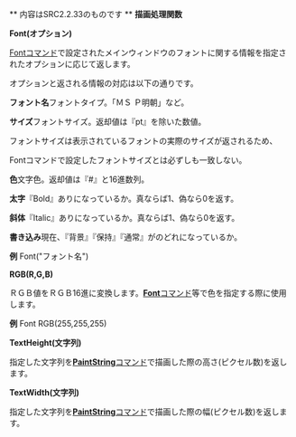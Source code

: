 ** 内容はSRC2.2.33のものです **
**描画処理関数**

**Font(オプション)**

[Fontコマンド](Fontコマンド.md)で設定されたメインウィンドウのフォントに関する情報を指定されたオプションに応じて返します。

オプションと返される情報の対応は以下の通りです。

**フォント名**フォントタイプ。「ＭＳ Ｐ明朝」など。

**サイズ**フォントサイズ。返却値は『pt』を除いた数値。

フォントサイズは表示されているフォントの実際のサイズが返されるため、

Fontコマンドで設定したフォントサイズとは必ずしも一致しない。

**色**文字色。返却値は『#』と16進数列。

**太字**『Bold』ありになっているか。真ならば1、偽なら0を返す。

**斜体**『Italic』ありになっているか。真ならば1、偽なら0を返す。

**書き込み**現在、『背景』『保持』『通常』がのどれになっているか。

**例** Font("フォント名")

**RGB(R,G,B)**

ＲＧＢ値をＲＧＢ16進に変換します。[**Font**コマンド](Fontコマンド.md)等で色を指定する際に使用します。

**例** Font RGB(255,255,255)

**TextHeight(文字列)**

指定した文字列を[**PaintString**コマンド](PaintStringコマンド.md)で描画した際の高さ(ピクセル数)を返します。

**TextWidth(文字列)**

指定した文字列を[**PaintString**コマンド](PaintStringコマンド.md)で描画した際の幅(ピクセル数)を返します。
